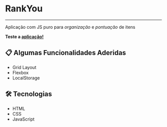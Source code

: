 # RankYou
---
Aplicação com JS puro para *organização* e *pontuação* de itens

**Teste a [aplicação!](https://filipealvess.github.io/RankYou)**

## 📋 Algumas Funcionalidades Aderidas
- Grid Layout
- Flexbox
- LocalStorage

## 🛠 Tecnologias
- HTML
- CSS
- JavaScript
